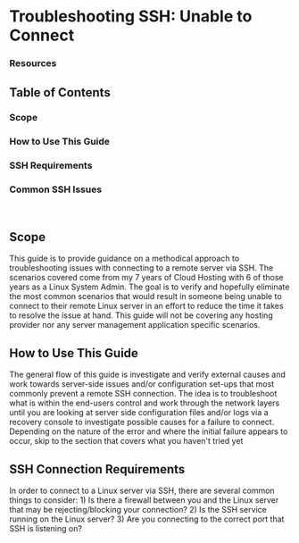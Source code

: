 # Troubleshooting SSH: Unable to Connect

### Resources

## Table of Contents
### Scope
### How to Use This Guide
### SSH Requirements
### Common SSH Issues
<p><br>
</p>

## Scope

This guide is to provide guidance on a methodical approach to troubleshooting issues with connecting to a remote server via SSH. The scenarios covered come from my 7 years of Cloud Hosting with 6 of those years as a Linux System Admin. The goal is to verify and hopefully eliminate the most common scenarios that would result in someone being unable to connect to their remote Linux server in an effort to reduce the time it takes to resolve the issue at hand. This guide will not be covering any hosting provider nor any server management application specific scenarios.


## How to Use This Guide

The general flow of this guide is investigate and verify external causes and work towards server-side issues and/or configuration set-ups that most commonly prevent a remote SSH connection. The idea is to troubleshoot what is within the end-users control and work through the network layers until you are looking at server side configuration files and/or logs via a recovery console to investigate possible causes for a failure to connect. Depending on the nature of the error and where the initial failure appears to occur, skip to the section that covers what you haven't tried yet


## SSH Connection Requirements

In order to connect to a Linux server via SSH, there are several common things to consider: 1) Is there a firewall between you and the Linux server that may be rejecting/blocking your connection? 2) Is the SSH service running on the Linux server? 3) Are you connecting to the correct port that SSH is listening on?
